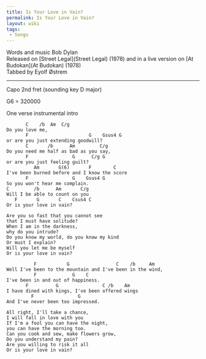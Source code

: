 ```yaml
---
title: Is Your Love in Vain?
permalink: Is Your Love in Vain?
layout: wiki
tags:
 - Songs
---
```


Words and music Bob Dylan  
Released on [Street Legal](Street Legal) (1978) and in a live
version on [At Budokan](At Budokan) (1978)  
Tabbed by Eyolf Østrem

* * * * *

Capo 2nd fret (sounding key D major)

G6 = 320000

One verse instrumental intro

           C    /b  Am  C/g
    Do you love me,
           F                      G    Gsus4 G
    or are you just extending goodwill?
           C       /b      Am         C/g
    Do you need me half as bad as you say,
           F                G      C/g G
    or are you just feeling guilt?
              Am       G(6)       F        C
    I've been burned before and I know the score
           F                G    Gsus4 G
    So you won't hear me complain.
    C         /b      Am       C/g
    Will I be able to count on you
       F       G       C    Csus4 C
    Or is your love in vain?

    Are you so fast that you cannot see
    that I must have solitude?
    When I am in the darkness,
    why do you intrude?
    Do you know my world, do you know my kind
    Or must I explain?
    Will you let me be myself
    Or is your love in vain?

              F           G                 C    /b     Am
    Well I've been to the mountain and I've been in the wind,
              F             G    C
    I've been in and out of happiness.
           F          G                C /b    Am
    I have dined with kings, I've been offered wings
             F                G
    And I've never been too impressed.

    All right, I'll take a chance,
    I will fall in love with you
    If I'm a fool you can have the night,
    you can have the morning too.
    Can you cook and sew, make flowers grow,
    Do you understand my pain?
    Are you willing to risk it all
    Or is your love in vain?
